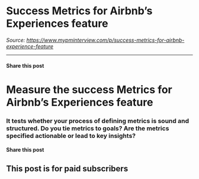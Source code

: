 # Success Metrics for Airbnb’s Experiences feature

*Source: https://www.mypminterview.com/p/success-metrics-for-airbnb-experience-feature*

---

#### Share this post

# Measure the success Metrics for Airbnb’s Experiences feature

### It tests whether your process of defining metrics is sound and structured. Do you tie metrics to goals? Are the metrics specified actionable or lead to key insights?

#### Share this post

## This post is for paid subscribers

